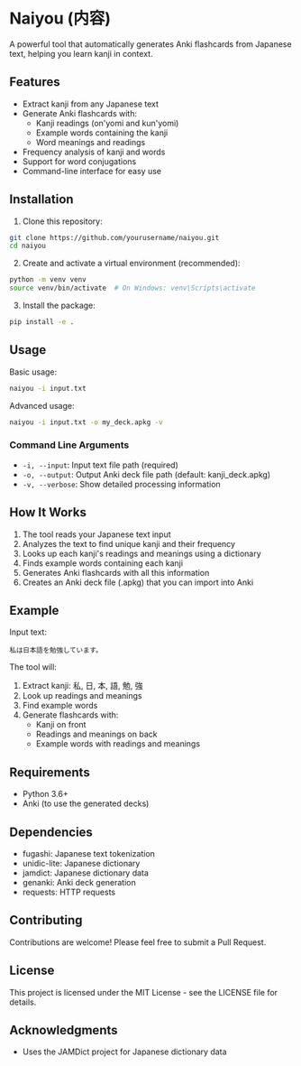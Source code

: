 # Naiyou (内容)

A powerful tool that automatically generates Anki flashcards from Japanese text, helping you learn kanji in context.

## Features

- Extract kanji from any Japanese text
- Generate Anki flashcards with:
  - Kanji readings (on'yomi and kun'yomi)
  - Example words containing the kanji
  - Word meanings and readings
- Frequency analysis of kanji and words
- Support for word conjugations
- Command-line interface for easy use

## Installation

1. Clone this repository:
```bash
git clone https://github.com/yourusername/naiyou.git
cd naiyou
```

2. Create and activate a virtual environment (recommended):
```bash
python -m venv venv
source venv/bin/activate  # On Windows: venv\Scripts\activate
```

3. Install the package:
```bash
pip install -e .
```

## Usage

Basic usage:
```bash
naiyou -i input.txt
```

Advanced usage:
```bash
naiyou -i input.txt -o my_deck.apkg -v
```

### Command Line Arguments

- `-i, --input`: Input text file path (required)
- `-o, --output`: Output Anki deck file path (default: kanji_deck.apkg)
- `-v, --verbose`: Show detailed processing information

## How It Works

1. The tool reads your Japanese text input
2. Analyzes the text to find unique kanji and their frequency
3. Looks up each kanji's readings and meanings using a dictionary
4. Finds example words containing each kanji
5. Generates Anki flashcards with all this information
6. Creates an Anki deck file (.apkg) that you can import into Anki

## Example

Input text:
```
私は日本語を勉強しています。
```

The tool will:
1. Extract kanji: 私, 日, 本, 語, 勉, 強
2. Look up readings and meanings
3. Find example words
4. Generate flashcards with:
   - Kanji on front
   - Readings and meanings on back
   - Example words with readings and meanings

## Requirements

- Python 3.6+
- Anki (to use the generated decks)

## Dependencies

- fugashi: Japanese text tokenization
- unidic-lite: Japanese dictionary
- jamdict: Japanese dictionary data
- genanki: Anki deck generation
- requests: HTTP requests

## Contributing

Contributions are welcome! Please feel free to submit a Pull Request.

## License

This project is licensed under the MIT License - see the LICENSE file for details.

## Acknowledgments

- Uses the JAMDict project for Japanese dictionary data
